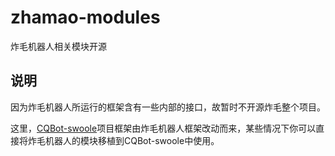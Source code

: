 # zhamao-modules
炸毛机器人相关模块开源

## 说明
因为炸毛机器人所运行的框架含有一些内部的接口，故暂时不开源炸毛整个项目。

这里，[CQBot-swoole](https://github.com/crazywhalecc/CQBot-swoole)项目框架由炸毛机器人框架改动而来，某些情况下你可以直接将炸毛机器人的模块移植到CQBot-swoole中使用。
